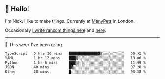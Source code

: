 ## 👋 Hello! 

I'm Nick. I like to make things. Currently at [ManyPets](https://manypets.com) in London.

Occasionally [I write random things here](https://nicksnell.com) and [here](https://twitter.com/nicksnell).

-------

🚀 This week I've been using

<!--START_SECTION:waka-->

```txt
TypeScript   5 hrs 18 mins   ██████████████▒░░░░░░░░░░   56.92 %
YAML         1 hr 12 mins    ███▒░░░░░░░░░░░░░░░░░░░░░   13.06 %
Python       1 hr 6 mins     ███░░░░░░░░░░░░░░░░░░░░░░   11.99 %
JSON         40 mins         █▓░░░░░░░░░░░░░░░░░░░░░░░   07.28 %
Other        20 mins         █░░░░░░░░░░░░░░░░░░░░░░░░   03.58 %
```

<!--END_SECTION:waka-->
